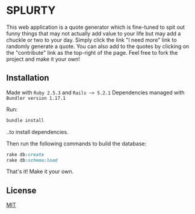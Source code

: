 # SPLURTY

This web application is a quote generator which is fine-tuned to spit out funny things that may not actually add value to your life but may add a chuckle or two to your day. Simply click the link "I need more" link to randomly generate a quote. You can also add to the quotes by clicking on the "contribute" link as the top-right of the page. Feel free to fork the project and make it your own!  

## Installation

Made with `Ruby 2.5.3` and `Rails ~> 5.2.1`
Dependencies managed with `Bundler version 1.17.1`

Run:
```bash
bundle install
```
..to install dependencies. 

Then run the following commands to build the database:

```ruby
rake db:create
rake db:schema:load
```

That's it! Make it your own. 

## License
[MIT](https://choosealicense.com/licenses/mit/)
